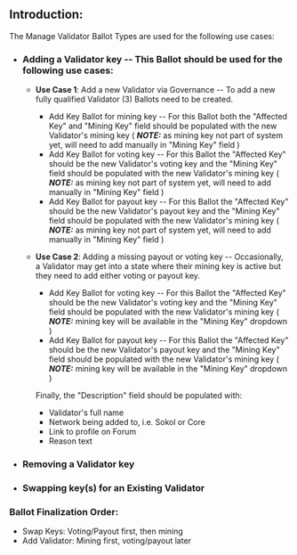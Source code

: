 ## Introduction:

The Manage Validator Ballot Types are used for the following use cases:

* ### Adding a Validator key -- This Ballot should be used for the following use cases:

  * **Use Case 1**:  Add a new Validator via Governance -- To add a new fully qualified Validator (3) Ballots need to be created.
    * Add Key Ballot for mining key -- For this Ballot both the "Affected Key" and "Mining Key" field should be populated with the new Validator's mining key ( _**NOTE:**_ as mining key not part of system yet, will need to add manually in "Mining Key" field )
    * Add Key Ballot for voting key  -- For this Ballot the "Affected Key" should be the new Validator's voting key and the "Mining Key" field should be populated with the new Validator's mining key ( _**NOTE:**_ as mining key not part of system yet, will need to add manually in "Mining Key" field )
    * Add Key Ballot for payout key -- For this Ballot the "Affected Key" should be the new Validator's payout key and the "Mining Key" field should be populated with the new Validator's mining key ( _**NOTE:**_ as mining key not part of system yet, will need to add manually in "Mining Key" field )

  * **Use Case 2**:  Adding a missing payout or voting key -- Occasionally, a Validator may get into a state where their mining key is active but they need to add either voting or payout key.  
    * Add Key Ballot for voting key  -- For this Ballot the "Affected Key" should be the new Validator's voting key and the "Mining Key" field should be populated with the new Validator's mining key ( _**NOTE:**_ mining key will be available in the "Mining Key" dropdown )
    * Add Key Ballot for payout key -- For this Ballot the "Affected Key" should be the new Validator's payout key and the "Mining Key" field should be populated with the new Validator's mining key ( _**NOTE:**_ mining key will be available in the "Mining Key" dropdown  )

    Finally, the "Description" field should be populated with:
    * Validator's full name
    * Network being added to, i.e. Sokol or Core
    * Link to profile on Forum
    * Reason text
        
* ### Removing a Validator key
* ### Swapping key(s) for an Existing Validator


### Ballot Finalization Order:

- Swap Keys: Voting/Payout first, then mining
- Add Validator:  Mining first, voting/payout later